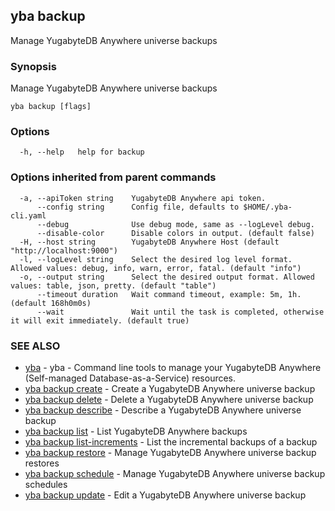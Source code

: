 ## yba backup

Manage YugabyteDB Anywhere universe backups

### Synopsis

Manage YugabyteDB Anywhere universe backups

```
yba backup [flags]
```

### Options

```
  -h, --help   help for backup
```

### Options inherited from parent commands

```
  -a, --apiToken string    YugabyteDB Anywhere api token.
      --config string      Config file, defaults to $HOME/.yba-cli.yaml
      --debug              Use debug mode, same as --logLevel debug.
      --disable-color      Disable colors in output. (default false)
  -H, --host string        YugabyteDB Anywhere Host (default "http://localhost:9000")
  -l, --logLevel string    Select the desired log level format. Allowed values: debug, info, warn, error, fatal. (default "info")
  -o, --output string      Select the desired output format. Allowed values: table, json, pretty. (default "table")
      --timeout duration   Wait command timeout, example: 5m, 1h. (default 168h0m0s)
      --wait               Wait until the task is completed, otherwise it will exit immediately. (default true)
```

### SEE ALSO

* [yba](yba.md)	 - yba - Command line tools to manage your YugabyteDB Anywhere (Self-managed Database-as-a-Service) resources.
* [yba backup create](yba_backup_create.md)	 - Create a YugabyteDB Anywhere universe backup
* [yba backup delete](yba_backup_delete.md)	 - Delete a YugabyteDB Anywhere universe backup
* [yba backup describe](yba_backup_describe.md)	 - Describe a YugabyteDB Anywhere universe backup
* [yba backup list](yba_backup_list.md)	 - List YugabyteDB Anywhere backups
* [yba backup list-increments](yba_backup_list-increments.md)	 - List the incremental backups of a backup
* [yba backup restore](yba_backup_restore.md)	 - Manage YugabyteDB Anywhere universe backup restores
* [yba backup schedule](yba_backup_schedule.md)	 - Manage YugabyteDB Anywhere universe backup schedules
* [yba backup update](yba_backup_update.md)	 - Edit a YugabyteDB Anywhere universe backup

